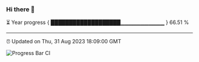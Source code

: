 ### Hi there 👋

⏳ Year progress { ███████████████████▁▁▁▁▁▁▁▁▁▁▁ } 66.51 %

---

⏰ Updated on Thu, 31 Aug 2023 18:09:00 GMT

![Progress Bar CI](https://github.com/Shyam-Makwana/GitHub-Actions-Demo/workflows/Progress%20Bar%20CI/badge.svg)
